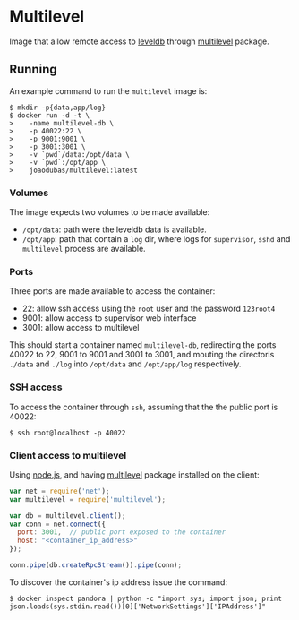 # Multilevel

Image that allow remote access to [leveldb][leveldb] through
[multilevel][multilevel] package.

## Running

An example command to run the `multilevel` image is:

```shell
$ mkdir -p{data,app/log}
$ docker run -d -t \
>    -name multilevel-db \
>    -p 40022:22 \
>    -p 9001:9001 \
>    -p 3001:3001 \
>    -v `pwd`/data:/opt/data \
>    -v `pwd`:/opt/app \
>    joaodubas/multilevel:latest
```

### Volumes

The image expects two volumes to be made available:

* `/opt/data`: path were the leveldb data is available.
* `/opt/app`: path that contain a `log` dir, where logs for `supervisor`, `sshd`
  and `multilevel` process are available.

### Ports

Three ports are made available to access the container:

* 22: allow ssh access using the `root` user and the password `123root4`
* 9001: allow access to supervisor web interface
* 3001: allow access to multilevel

This should start a container named `multilevel-db`, redirecting the ports
40022 to 22, 9001 to 9001 and 3001 to 3001, and mouting the directoris `./data`
and `./log` into `/opt/data` and `/opt/app/log` respectively.

### SSH access

To access the container through `ssh`, assuming that the the public port is
40022:

```shell
$ ssh root@localhost -p 40022
```

### Client access to multilevel

Using [node.js][nodejs], and having [multilevel][multilevel] package installed
on the client:

```javascript
var net = require('net');
var multilevel = require('multilevel');

var db = multilevel.client();
var conn = net.connect({
  port: 3001,  // public port exposed to the container
  host: "<container_ip_address>"
});

conn.pipe(db.createRpcStream()).pipe(conn);
```

To discover the container's ip address issue the command:

```shell
$ docker inspect pandora | python -c "import sys; import json; print json.loads(sys.stdin.read())[0]['NetworkSettings']['IPAddress']"
```

[leveldb]: https://code.google.com/p/leveldb/
[multilevel]: https://github.com/juliangruber/multilevel
[nodejs]: http://nodejs.org
